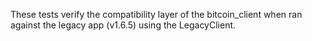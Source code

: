 These tests verify the compatibility layer of the bitcoin_client when ran against the legacy app (v1.6.5) using the LegacyClient.

